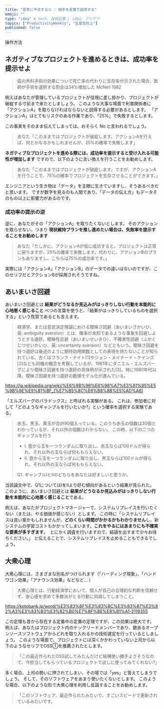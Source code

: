 ```yaml
---
title: "思考に干渉する② : 相手を言葉で説得する"
emoji: ""
type: "idea" # tech: 技術記事 / idea: アイデア
topics: ["ProductivityWeekly", "生産性向上"]
published: false
---
```



操作方法


## ネガティブなプロジェクトを進めるときは、成功率を提示せよ

> 癌の外科手術の効果について死亡率の代わりに生存率が示された場合、医師が手術を選択する割合は34%増加した
> McNeil 1982

例えばあなたが管理しているプロジェクトが佳境に差し掛かり、プロジェクトが破綻する寸前まで来たとしましょう。
このような大事な場面で利害関係者に「アクションA」を取らなければならないと説得する必要があるとします。
「アクションA」はとてもリスクのある作業であり、「25%」で失敗するとします。

この事実をそのまま伝えてしまっては、おそらく No と言われるでしょう。

> あなた「このままではプロジェクトが破綻します。アクションAを行えば、何とかなるかもしれませんが、25%の確率で失敗します」

**ネガティブなプロジェクトを進める際には、成功率を提示すると受け入れる可能性が増加します**
ですので、以下のように言い換えを行うことをお勧めします。

> あなた「このままではプロジェクトが破綻します。ですが、アクションAを行うことで、75%の確率でプロジェクトを生存させることができます。」

エンジニアという生き物は「データ」を主眼に生きていますし、そうあるべきだと思います。
ですが数字を見るのも人間であり、「データの伝え方」もデータそのもの以上に影響力があるのです。

### 成功率の提示の逆

逆に、あなたがその「アクションA」を取りたくないとします。
そのアクションを取らせない、つまり **現状維持プランを推し進めたい場合は、失敗率を提示することをお勧めします** 

> あなた「たしかに、アクションAが仮に成功すると、プロジェクトは正常に戻りますが、25%の確率で失敗します。代わりに、アクションBのプランもありますし、こちらは75%の成功率です。」

実際には「アクションA」「アクションB」のデータでの違いはないのですが、このセリフだとアクションBが採用されそうですね。



## あいまいさ回避

あいまいさ回避とは **結果がどうなるか見込みがはっきりしない行動を本能的に心地悪く感じること**
べつの言葉を使うと、「結果がはっきりしているものを選択する」という性質であるとも言えます。

> 経済学、または意思決定理論における曖昧さ回避（あいまいさかいひ、英: ambiguity aversion）とは、確率が未知であるような事象を回避しようとする選好。曖昧性忌避（あいまいせいきひ）、不確実性回避（ふかくじつせいかいひ、英: uncertainty aversion）などともいう。曖昧さ回避を持つ選好は後述のように期待効用関数としての表現を持たないことが知られている。古くはフランク・ナイト[1]やジョン・メイナード・ケインズ[2]なども同種の概念を考察しているが、1961年にダニエル・エルズバーグにより曖昧さ回避を持つ選好の具体例が示された[3]。特に1980年代以降、曖昧さ回避を持つ選好の数理モデル化が進んでいる。

https://ja.wikipedia.org/wiki/%E6%9B%96%E6%98%A7%E3%81%95%E5%9B%9E%E9%81%BF_(%E7%B5%8C%E6%B8%88%E5%AD%A6)

「エルズバーグのパラドックス」と呼ばれる実験がある。
これは、参加者に対して「どのようなギャンブルを行いたいか?」という確率を選択する実験である。

> 赤玉、黒玉、黄玉が合計90個入っている。このうち赤玉の個数は30個とわかっているが、それ以外の個数はわからない。
> この時、以下の二つのギャンブルを行う
> 
> - I. 壺から玉を一つランダムに取り出し、赤玉ならば100ドルが得られ、それ以外の玉ならば何ももらえない。
> - II. 壺から玉を一つランダムに取り出し、黒玉ならば100ドルが得られ、それ以外の玉ならば何ももらえない。
> 
> Q1. ギャンブルIとIIのどちらをあなたは好ましいと思うか。

当該論文中で、Q1についてはIをIIより好む傾向があるという結果が見られた。
このように、あいまいさ回避とは **結果がどうなるか見込みがはっきりしない行動を本能的に心地悪く感じること**である。

例えば、あなたがプロジェクトマネージャーで、システムリプレイスを行いたくない（または、やる価値が感じない）とします。
この時に「システムリプレイスは良い案かもしれませんが、**どのくらい時間がかかるかもわかりません**し、新システムの学習コストもかかってしまいます。**これをやるにはあまりにも不確実な要素が多すぎます**。　とにかく調査を行いますので、結論を出すまで少々お待ちください。」
と伝えることで、システムリプレイスを止めることもできるでしょう。





## 大衆心理

大衆心理には、さまざまな別名がつけられます（「ハーディング現象」、「ハンドワゴン効果」「アナウンス効果」などなど... ）

> 大衆心理とは、行動経済学において、個人が自己の合理的な判断を信頼せず、安心感を求めて多数派がとる行動に同調してしまうこと。

https://kotobank.jp/word/%E3%83%8F%E3%83%BC%E3%83%87%E3%82%A3%E3%83%B3%E3%82%B0%E7%8F%BE%E8%B1%A1-2119355

この定理も昔から存在する定番中の定番の定理ですが、この効果は絶大です。
例えば、あなたはプロジェクト内のテックリードメンバーであり、数あるオープンソースソフトウェアからどれを取り入れるかの技術選定を行っているとしましょう。
このような場面で、プロジェクトには深くかかわっていない上司から以下のようなセリフでOSS①を推薦されたとします。

> 「この最近作られたOSS試してみたんだけど結構使い勝手よさそうなので、今担当してもらっているプロジェクトで試しに使ってみてくれない?」

多く場合、上司の勢いに押されてしまい、その場では「yes」と答えてしまうでしょう。
そして、そのソフトウェアをあまり使いたくないとします。
このような場合、以下のような形で大衆心理を利用し反論することをお勧めします。

> 「このソフトウェア、最近作られたみたいで、すごいスピードで更新されているみたいです。


































